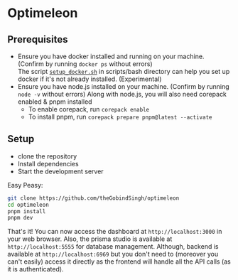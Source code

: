 # Optimeleon

## Prerequisites

- Ensure you have docker installed and running on your machine. (Confirm by running `docker ps` without errors)  
The script [`setup_docker.sh`](scripts/bash/setup_docker.sh) in scripts/bash directory can help you set up docker if it's not already installed. (Experimental)
- Ensure you have node.js installed on your machine. (Confirm by running `node -v` without errors)
Along with node.js, you will also need corepack enabled & pnpm installed
  - To enable corepack, run `corepack enable`
  - To install pnpm, run `corepack prepare pnpm@latest --activate`  


## Setup

- clone the repository
- Install dependencies
- Start the development server 

Easy Peasy:

```bash
git clone https://github.com/theGobindSingh/optimeleon
cd optimeleon
pnpm install
pnpm dev
```

That's it! You can now access the dashboard at `http://localhost:3000` in your web browser. Also, the prisma studio is available at `http://localhost:5555` for database management.
Although, backend is available at `http://localhost:6969` but you don't need to (moreover you can't easily) access it directly as the frontend will handle all the API calls (as it is authenticated).